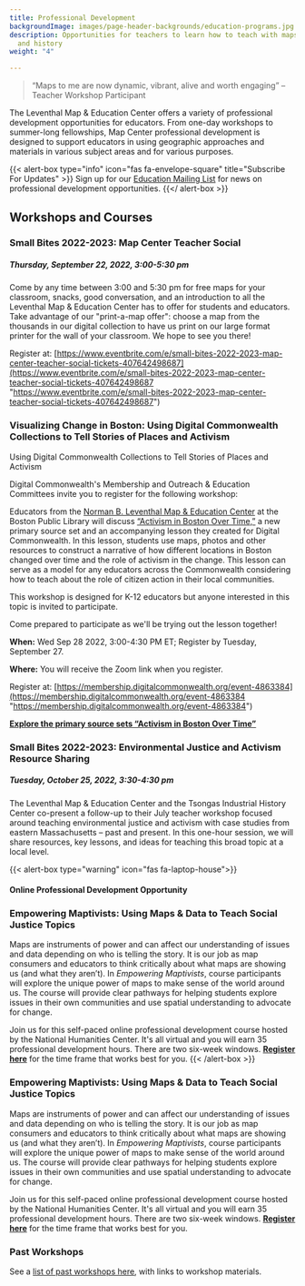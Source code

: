 ```yaml
---
title: Professional Development
backgroundImage: images/page-header-backgrounds/education-programs.jpg
description: Opportunities for teachers to learn how to teach with maps, geography,
  and history
weight: "4"

---
```

> “Maps to me are now dynamic, vibrant, alive and worth engaging” –Teacher Workshop Participant

The Leventhal Map & Education Center offers a variety of professional development opportunities for educators. From one-day workshops to summer-long fellowships, Map Center professional development is designed to support educators in using geographic approaches and materials in various subject areas and for various purposes.

{{< alert-box type="info" icon="fas fa-envelope-square" title="Subscribe For Updates" >}}
Sign up for our [Education Mailing List](https://visitor.r20.constantcontact.com/manage/optin?v=001ty3slyDjv8WLvGvwSdG8euspYmx7UP1YNPw2RbQHz_d15WTFIS4Ksb90bD2Fx0OBYbhpfZ896VoKbMS6m87TTQGTPsIpdO4e29yiAmPsALE%3D) for news on professional development opportunities.
{{</ alert-box >}}

## Workshops and Courses

### Small Bites 2022-2023: Map Center Teacher Social

##### Thursday, September 22, 2022, 3:00-5:30 pm

Come by any time between 3:00 and 5:30 pm for free maps for your classroom, snacks, good conversation, and an introduction to all the Leventhal Map & Education Center has to offer for students and educators. Take advantage of our "print-a-map offer": choose a map from the thousands in our digital collection to have us print on our large format printer for the wall of your classroom. We hope to see you there!

Register at: [https://www.eventbrite.com/e/small-bites-2022-2023-map-center-teacher-social-tickets-407642498687](https://www.eventbrite.com/e/small-bites-2022-2023-map-center-teacher-social-tickets-407642498687 "https://www.eventbrite.com/e/small-bites-2022-2023-map-center-teacher-social-tickets-407642498687")

### Visualizing Change in Boston: Using Digital Commonwealth Collections to Tell Stories of Places and Activism

Using Digital Commonwealth Collections to Tell Stories of Places and Activism

Digital Commonwealth's Membership and Outreach & Education Committees invite you to register for the following workshop:

Educators from the [Norman B. Leventhal Map & Education Center](https://www.leventhalmap.org/) at the Boston Public Library will discuss [“Activism in Boston Over Time,”](https://www.digitalcommonwealth.org/for_educators/primary_source_sets/activism_in_boston_over_time) a new primary source set and an accompanying lesson they created for Digital Commonwealth. In this lesson, students use maps, photos and other resources to construct a narrative of how different locations in Boston changed over time and the role of activism in the change. This lesson can serve as a model for any educators across the Commonwealth considering how to teach about the role of citizen action in their local communities.

This workshop is designed for K-12 educators but anyone interested in this topic is invited to participate.

Come prepared to participate as we'll be trying out the lesson together!

**When:** Wed Sep 28 2022, 3:00-4:30 PM ET;  Register by Tuesday, September 27.

**Where:** You will receive the Zoom link when you register.

Register at: [https://membership.digitalcommonwealth.org/event-4863384](https://membership.digitalcommonwealth.org/event-4863384 "https://membership.digitalcommonwealth.org/event-4863384")

[**Explore the primary source sets “Activism in Boston Over Time”**](https://www.digitalcommonwealth.org/for_educators/primary_source_sets/activism_in_boston_over_time)

### Small Bites 2022-2023: Environmental Justice and Activism Resource Sharing

##### Tuesday, October 25, 2022, 3:30-4:30 pm

The Leventhal Map & Education Center and the Tsongas Industrial History Center co-present a follow-up to their July teacher workshop focused around teaching environmental justice and activism with case studies from eastern Massachusetts – past and present. In this one-hour session, we will share resources, key lessons, and ideas for teaching this broad topic at a local level.

{{< alert-box type="warning" icon="fas fa-laptop-house">}} 

#### Online Professional Development Opportunity

### Empowering Maptivists: Using Maps & Data to Teach Social Justice Topics

Maps are instruments of power and can affect our understanding of issues and data depending on who is telling the story. It is our job as map consumers and educators to think critically about what maps are showing us (and what they aren’t). In _Empowering Maptivists_, course participants will explore the unique power of maps to make sense of the world around us. The course will provide clear pathways for helping students explore issues in their own communities and use spatial understanding to advocate for change.

Join us for this self-paced online professional development course hosted by the National Humanities Center. It's all virtual and you will earn 35 professional development hours. There are two six-week windows. [**Register here**](https://nationalhumanitiescenter.org/education-programs/courses/empowering-maptivists-using-maps-data-to-examine-social-issues-humanities-classroom/) for the time frame that works best for you. {{< /alert-box >}}

### Empowering Maptivists: Using Maps & Data to Teach Social Justice Topics

Maps are instruments of power and can affect our understanding of issues and data depending on who is telling the story. It is our job as map consumers and educators to think critically about what maps are showing us (and what they aren’t). In _Empowering Maptivists_, course participants will explore the unique power of maps to make sense of the world around us. The course will provide clear pathways for helping students explore issues in their own communities and use spatial understanding to advocate for change.

Join us for this self-paced online professional development course hosted by the National Humanities Center. It's all virtual and you will earn 35 professional development hours. There are two six-week windows. [**Register here**](https://nationalhumanitiescenter.org/education-programs/courses/empowering-maptivists-using-maps-data-to-examine-social-issues-humanities-classroom/) for the time frame that works best for you.

### Past Workshops

See a [list of past workshops here](/education/k12/past-workshops), with links to workshop materials.
